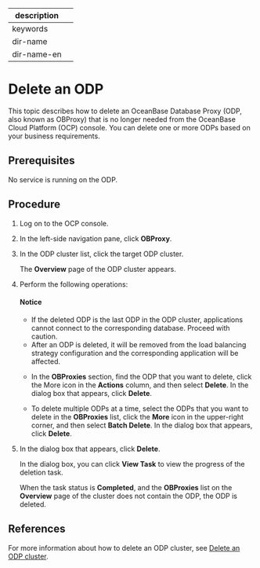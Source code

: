 |description||
|---|---|
|keywords||
|dir-name||
|dir-name-en||

# Delete an ODP

This topic describes how to delete an OceanBase Database Proxy (ODP, also known as OBProxy) that is no longer needed from the OceanBase Cloud Platform (OCP) console. You can delete one or more ODPs based on your business requirements.

## Prerequisites

No service is running on the ODP.

## Procedure

1. Log on to the OCP console.

2. In the left-side navigation pane, click **OBProxy**.

3. In the ODP cluster list, click the target ODP cluster.

   The **Overview** page of the ODP cluster appears.

4. Perform the following operations:

   <main id="notice" type='notice'>
   <h4>Notice</h4>
   <p><ul>
   <li>If the deleted ODP is the last ODP in the ODP cluster, applications cannot connect to the corresponding database. Proceed with caution. </li>
   <li>After an ODP is deleted, it will be removed from the load balancing strategy configuration and the corresponding application will be affected. </li>
   </ul></p>
   </main>

   * In the **OBProxies** section, find the ODP that you want to delete, click the More icon in the **Actions** column, and then select **Delete**. In the dialog box that appears, click **Delete**.

      <!-- ![Delete an ODP](https://obbusiness-private.oss-cn-shanghai.aliyuncs.com/doc/img/observer-enterprise/V4.1.0/user-guide/odp-management/delete-an-odp.png) -->

   * To delete multiple ODPs at a time, select the ODPs that you want to delete in the **OBProxies** list, click the **More** icon in the upper-right corner, and then select **Batch Delete**. In the dialog box that appears, click **Delete**.

      <!-- ![Batch delete ODPs](https://obbusiness-private.oss-cn-shanghai.aliyuncs.com/doc/img/observer-enterprise/V4.1.0/user-guide/odp-management/delete-odps.png) -->

5. In the dialog box that appears, click **Delete**.

   In the dialog box, you can click **View Task** to view the progress of the deletion task.

   When the task status is **Completed**, and the **OBProxies** list on the **Overview** page of the cluster does not contain the ODP, the ODP is deleted.

## References

For more information about how to delete an ODP cluster, see [Delete an ODP cluster](../200.manage-obproxy-clusters/300.delete-obproxy-cluster.md).
